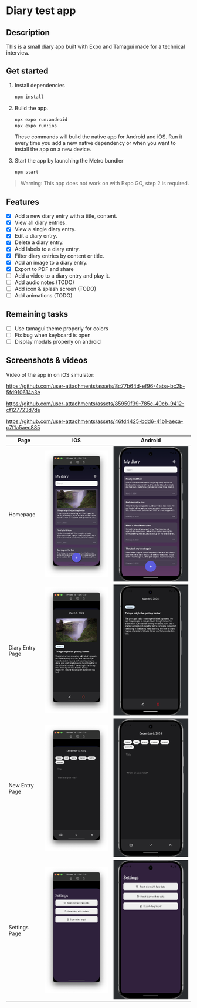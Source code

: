# Diary test app

## Description

This is a small diary app built with Expo and Tamagui made for a technical interview.

## Get started

1. Install dependencies

   ```bash
   npm install
   ```

2. Build the app.

   ```bash
   npx expo run:android
   npx expo run:ios
   ```

   These commands will build the native app for Android and iOS. Run it every time you add a new native dependency or when you want to install the app on a new device.

3. Start the app by launching the Metro bundler

   ```bash
   npm start
   ```

> Warning: This app does not work on with Expo GO, step 2 is required.

## Features

- [x] Add a new diary entry with a title, content.
- [x] View all diary entries.
- [x] View a single diary entry.
- [x] Edit a diary entry.
- [x] Delete a diary entry.
- [x] Add labels to a diary entry.
- [x] Filter diary entries by content or title.
- [x] Add an image to a diary entry.
- [x] Export to PDF and share
- [ ] Add a video to a diary entry and play it.
- [ ] Add audio notes (TODO)
- [ ] Add icon & splash screen (TODO)
- [ ] Add animations (TODO)

## Remaining tasks

- [ ] Use tamagui theme properly for colors
- [ ] Fix bug when keyboard is open
- [ ] Display modals properly on android

## Screenshots & videos

Video of the app in on iOS simulator:

https://github.com/user-attachments/assets/8c77b64d-ef96-4aba-bc2b-5fd910614a3e

https://github.com/user-attachments/assets/85959f39-785c-40cb-9412-cf127723d7de

https://github.com/user-attachments/assets/46fd4425-bdd6-41b1-aeca-c7f1a5aec885

| Page             | iOS                                               | Android                                                   |
| ---------------- | ------------------------------------------------- | --------------------------------------------------------- |
| Homepage         | ![Homepage iOS](./screenshots/ios-home.png)       | ![Homepage Android](./screenshots/android-home.png)       |
| Diary Entry Page | ![Entry iOS](./screenshots/ios-entry-details.png) | ![Entry Android](./screenshots/android-entry-details.png) |
| New Entry Page   | ![New Entry iOS](./screenshots/ios-new-entry.png) | ![New Entry Android](./screenshots/android-new-entry.png) |
| Settings Page    | ![Settings iOS](./screenshots/ios-settings.png)   | ![Settings Android](./screenshots/android-settings.png)   |
